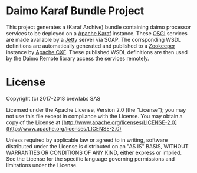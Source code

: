 # Daimo Karaf Bundle Project

This project generates a (Karaf Archive) bundle containing daimo processor services to be deployed on a [Apache Karaf](https://karaf.apache.org/) instance. These [OSGI](https://www.osgi.org/) services are made available by a [Jetty](https://www.eclipse.org/jetty/) server via SOAP. The corrsponding WSDL definitions are automatically generated and published to a [Zookeeper](https://zookeeper.apache.org/) instance by [Apache CXF](http://cxf.apache.org/). These published WSDL definitions are then used by the Daimo Remote library access the services remotely.

# License

Copyright (c) 2017-2018 brewlabs SAS

Licensed under the Apache License, Version 2.0 (the "License");
you may not use this file except in compliance with the License.
You may obtain a copy of the License at [http://www.apache.org/licenses/LICENSE-2.0](http://www.apache.org/licenses/LICENSE-2.0)

Unless required by applicable law or agreed to in writing, software
distributed under the License is distributed on an "AS IS" BASIS,
WITHOUT WARRANTIES OR CONDITIONS OF ANY KIND, either express or implied.
See the License for the specific language governing permissions and
limitations under the License.
